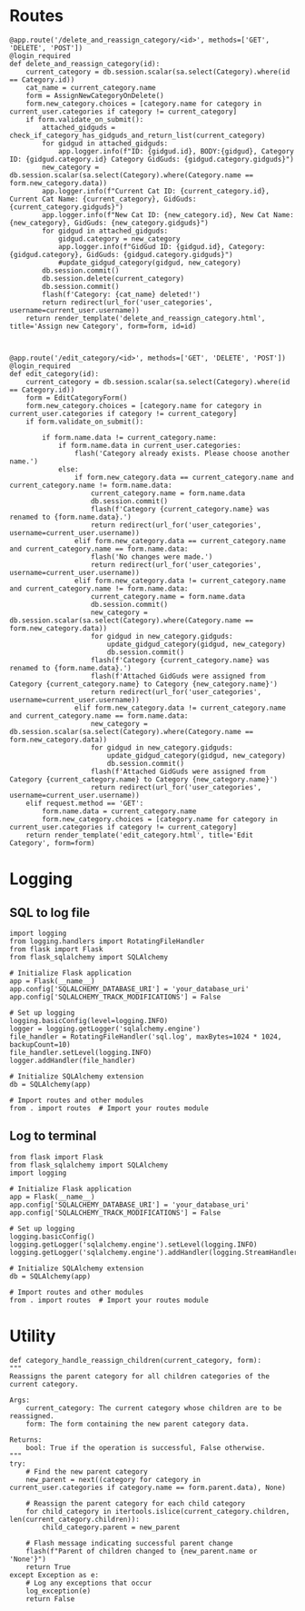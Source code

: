 # Routes

    @app.route('/delete_and_reassign_category/<id>', methods=['GET', 'DELETE', 'POST'])
    @login_required
    def delete_and_reassign_category(id):
        current_category = db.session.scalar(sa.select(Category).where(id == Category.id))
        cat_name = current_category.name
        form = AssignNewCategoryOnDelete()
        form.new_category.choices = [category.name for category in current_user.categories if category != current_category]
        if form.validate_on_submit():
            attached_gidguds = check_if_category_has_gidguds_and_return_list(current_category)
            for gidgud in attached_gidguds:
                app.logger.info(f"ID: {gidgud.id}, BODY:{gidgud}, Category ID: {gidgud.category.id} Category GidGuds: {gidgud.category.gidguds}")
            new_category = db.session.scalar(sa.select(Category).where(Category.name == form.new_category.data))
            app.logger.info(f"Current Cat ID: {current_category.id}, Current Cat Name: {current_category}, GidGuds: {current_category.gidguds}")
            app.logger.info(f"New Cat ID: {new_category.id}, New Cat Name: {new_category}, GidGuds: {new_category.gidguds}")
            for gidgud in attached_gidguds:
                gidgud.category = new_category
                app.logger.info(f"GidGud ID: {gidgud.id}, Category: {gidgud.category}, GidGuds: {gidgud.category.gidguds}")
                #update_gidgud_category(gidgud, new_category)
            db.session.commit()
            db.session.delete(current_category)
            db.session.commit()
            flash(f'Category: {cat_name} deleted!')
            return redirect(url_for('user_categories', username=current_user.username))
        return render_template('delete_and_reassign_category.html', title='Assign new Category', form=form, id=id)



    @app.route('/edit_category/<id>', methods=['GET', 'DELETE', 'POST'])
    @login_required
    def edit_category(id):
        current_category = db.session.scalar(sa.select(Category).where(id == Category.id))
        form = EditCategoryForm()
        form.new_category.choices = [category.name for category in current_user.categories if category != current_category]
        if form.validate_on_submit():

            if form.name.data != current_category.name:
                if form.name.data in current_user.categories:
                    flash('Category already exists. Please choose another name.')
                else:
                    if form.new_category.data == current_category.name and current_category.name != form.name.data:
                        current_category.name = form.name.data
                        db.session.commit()
                        flash(f'Category {current_category.name} was renamed to {form.name.data}.')
                        return redirect(url_for('user_categories', username=current_user.username))
                    elif form.new_category.data == current_category.name and current_category.name == form.name.data:
                        flash('No changes were made.')
                        return redirect(url_for('user_categories', username=current_user.username))
                    elif form.new_category.data != current_category.name and current_category.name != form.name.data:
                        current_category.name = form.name.data
                        db.session.commit()
                        new_category = db.session.scalar(sa.select(Category).where(Category.name == form.new_category.data))
                        for gidgud in new_category.gidguds:
                            update_gidgud_category(gidgud, new_category)
                            db.session.commit()
                        flash(f'Category {current_category.name} was renamed to {form.name.data}.')
                        flash(f'Attached GidGuds were assigned from Category {current_category.name} to Category {new_category.name}')
                        return redirect(url_for('user_categories', username=current_user.username))
                    elif form.new_category.data != current_category.name and current_category.name == form.name.data:
                        new_category = db.session.scalar(sa.select(Category).where(Category.name == form.new_category.data))
                        for gidgud in new_category.gidguds:
                            update_gidgud_category(gidgud, new_category)
                            db.session.commit()
                        flash(f'Attached GidGuds were assigned from Category {current_category.name} to Category {new_category.name}')
                        return redirect(url_for('user_categories', username=current_user.username))
        elif request.method == 'GET':
            form.name.data = current_category.name
            form.new_category.choices = [category.name for category in current_user.categories if category != current_category]
        return render_template('edit_category.html', title='Edit Category', form=form)

# Logging

## SQL to log file

    import logging
    from logging.handlers import RotatingFileHandler
    from flask import Flask
    from flask_sqlalchemy import SQLAlchemy

    # Initialize Flask application
    app = Flask(__name__)
    app.config['SQLALCHEMY_DATABASE_URI'] = 'your_database_uri'
    app.config['SQLALCHEMY_TRACK_MODIFICATIONS'] = False

    # Set up logging
    logging.basicConfig(level=logging.INFO)
    logger = logging.getLogger('sqlalchemy.engine')
    file_handler = RotatingFileHandler('sql.log', maxBytes=1024 * 1024, backupCount=10)
    file_handler.setLevel(logging.INFO)
    logger.addHandler(file_handler)

    # Initialize SQLAlchemy extension
    db = SQLAlchemy(app)

    # Import routes and other modules
    from . import routes  # Import your routes module

## Log to terminal

    from flask import Flask
    from flask_sqlalchemy import SQLAlchemy
    import logging

    # Initialize Flask application
    app = Flask(__name__)
    app.config['SQLALCHEMY_DATABASE_URI'] = 'your_database_uri'
    app.config['SQLALCHEMY_TRACK_MODIFICATIONS'] = False

    # Set up logging
    logging.basicConfig()
    logging.getLogger('sqlalchemy.engine').setLevel(logging.INFO)
    logging.getLogger('sqlalchemy.engine').addHandler(logging.StreamHandler())

    # Initialize SQLAlchemy extension
    db = SQLAlchemy(app)

    # Import routes and other modules
    from . import routes  # Import your routes module

# Utility

    def category_handle_reassign_children(current_category, form):
    """
    Reassigns the parent category for all children categories of the current category.

    Args:
        current_category: The current category whose children are to be reassigned.
        form: The form containing the new parent category data.

    Returns:
        bool: True if the operation is successful, False otherwise.
    """
    try:
        # Find the new parent category
        new_parent = next((category for category in current_user.categories if category.name == form.parent.data), None)

        # Reassign the parent category for each child category
        for child_category in itertools.islice(current_category.children, len(current_category.children)):
            child_category.parent = new_parent

        # Flash message indicating successful parent change
        flash(f"Parent of children changed to {new_parent.name or 'None'}")
        return True
    except Exception as e:
        # Log any exceptions that occur
        log_exception(e)
        return False

